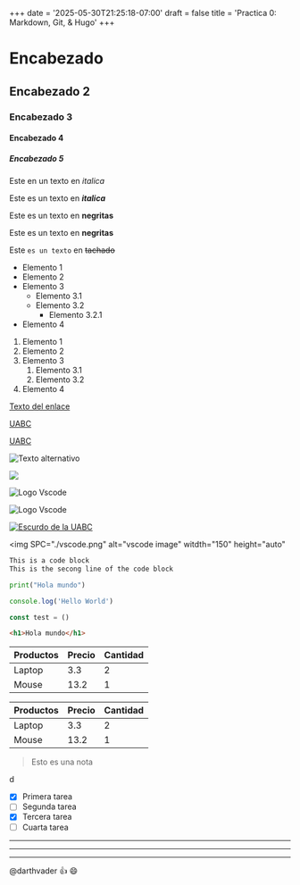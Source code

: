 +++
date = '2025-05-30T21:25:18-07:00'
draft = false
title = 'Practica 0: Markdown, Git, & Hugo'
+++

<!-- comentarios en Markdown -->

# Encabezado

## Encabezado 2

### Encabezado 3

#### Encabezado 4

##### Encabezado 5
<!-- Tipos de Letra -->
<!-- Italica -->
Este en un texto en *italica*

Este es un texto en **_italica_**

<!-- Negritas -->
Este es un texto en **negritas**

Este es un texto en __negritas__

<!-- Tachado -->
Este `es un texto` en ~~tachado~~

<!-- UL -->
* Elemento 1
* Elemento 2
* Elemento 3
  * Elemento 3.1
  * Elemento 3.2
    * Elemento 3.2.1
* Elemento 4

<!-- OL -->
1. Elemento 1
1. Elemento 2
1. Elemento 3
   1. Elemento 3.1
   1. Elemento 3.2
1. Elemento 4

<!-- Enlaces -->
[Texto del enlace](http://www.google.com "Texto del tooltip")

[UABC](http://www.uabc.mx)

[UABC](http://www.uabc.mx "Sitio universitario")

<!-- Imagenes -->
![Texto alternativo](https://encrypted-tbn0.gstatic.com/images?q=tbn:ANd9GcRbwYCTrtqVHK0MOqRLoUehFQbdeq_5jhNYRw&s)

![](https://encrypted-tbn0.gstatic.com/images?q=tbn:ANd9GcRbwYCTrtqVHK0MOqRLoUehFQbdeq_5jhNYRw&s)

![Logo Vscode](https://upload.wikimedia.org/wikipedia/commons/thumb/9/9a/Visual_Studio_Code_1.35_icon.svg/1024px-Visual_Studio_Code_1.35_icon.svg.png)

![Logo Vscode](https://upload.wikimedia.org/wikipedia/commons/thumb/9/9a/Visual_Studio_Code_1.35_icon.svg/1024px-Visual_Studio_Code_1.35_icon.svg.png "Tool tip de la Iaagen")

[![Escurdo de la UABC](https://comunicacioninstitucional.uabc.mx/wp-content/uploads/2024/03/escudo-actualizado-2022-w1000px-751x1024.png)](http://www.uabc.mx "Sitio Universitario")

<img SPC="./vscode.png" alt="vscode image" witdth="150" height="auto"


<!-- Bloques de codigo -->
```txt
This is a code block
This is the secong line of the code block
```

```python
print("Hola mundo")
```


```javascript
console.log('Hello World')

const test = ()
```

```html
<h1>Hola mundo</h1>
```

<!--- Tablas --->
| Productos | Precio | Cantidad |
| - | - | - |
| Laptop | 3.3 | 2 |
| Mouse | 13.2 | 1 |

| Productos | Precio | Cantidad |
| --------- | ------ | -------- |
| Laptop    | 3.3    | 2        |
| Mouse     | 13.2   | 1        |

<!--- Notas --->
> Esto es una nota

<!-- Tareas -->d
* [X] Primera tarea
* [ ] Segunda tarea
* [x] Tercera tarea
* [ ] Cuarta tarea

<!-- Divisores horizontales-->
***

---

___

<!-- Menciones -->
@darthvader :+1: :smile: